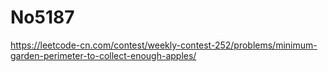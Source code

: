 # No5187

https://leetcode-cn.com/contest/weekly-contest-252/problems/minimum-garden-perimeter-to-collect-enough-apples/
